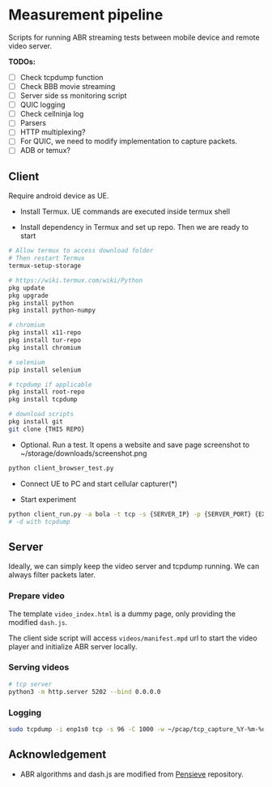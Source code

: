# Measurement pipeline

Scripts for running ABR streaming tests between mobile device and remote video server.

**TODOs:**

- [ ] Check tcpdump function
- [ ] Check BBB movie streaming
- [ ] Server side ss monitoring script
- [ ] QUIC logging
- [ ] Check cellninja log
- [ ] Parsers
- [ ] HTTP multiplexing?
- [ ] For QUIC, we need to modify implementation to capture packets.
- [ ] ADB or temux?

## Client

Require android device as UE.

- Install Termux. UE commands are executed inside termux shell

- Install dependency in Termux and set up repo. Then we are ready to start
```sh
# Allow termux to access download folder
# Then restart Termux
termux-setup-storage

# https://wiki.termux.com/wiki/Python
pkg update
pkg upgrade
pkg install python
pkg install python-numpy

# chromium
pkg install x11-repo
pkg install tur-repo
pkg install chromium

# selenium
pip install selenium

# tcpdump if applicable
pkg install root-repo
pkg install tcpdump

# download scripts
pkg install git
git clone {THIS REPO}
```

- Optional. Run a test. It opens a website and save page screenshot to ~/storage/downloads/screenshot.png
```sh
python client_browser_test.py
```

- Connect UE to PC and start cellular capturer(*)

- Start experiment
```sh
python client_run.py -a bola -t tcp -s {SERVER_IP} -p {SERVER_PORT} {EXPERIMENT_ID}
# -d with tcpdump
```

## Server

Ideally, we can simply keep the video server and tcpdump running. We can always filter packets later.

### Prepare video

The template `video_index.html` is a dummy page, only providing the modified `dash.js`.

The client side script will access `videos/manifest.mpd` url to start the video player and initialize ABR server locally.

### Serving videos

```sh
# tcp server
python3 -m http.server 5202 --bind 0.0.0.0
```

### Logging

```sh
sudo tcpdump -i enp1s0 tcp -s 96 -C 1000 -w ~/pcap/tcp_capture_%Y-%m-%d_%H-%M-%S.pcap
```


## Acknowledgement

- ABR algorithms and dash.js are modified from [Pensieve](http://web.mit.edu/pensieve/) repository.